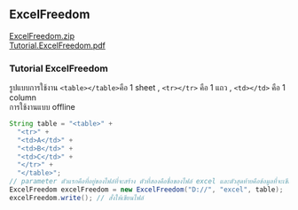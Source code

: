 ## ExcelFreedom
[ExcelFreedom.zip](https://github.com/nut077/ExcelFreedom/files/1987460/ExcelFreedom.zip)
<br>
[Tutorial.ExcelFreedom.pdf](https://github.com/nut077/ExcelFreedom/files/1987462/Tutorial.ExcelFreedom.pdf)

### Tutorial ExcelFreedom
รูปแบบการใช้งาน ```<table></table>```คือ 1 sheet , ```<tr></tr>``` คือ 1 แถว , ```<td></td>``` คือ 1 column
<br>
การใช้งานแบบ offline
<br>
```java 
String table = "<table>" +
  "<tr>" +
  "<td>A</td>" +
  "<td>B</td>" +
  "<td>C</td>" +
  "</tr>" +
  "</table>";
// parameter ตัวแรกคือที่อยู่ของไฟล์ที่จะสร้าง ตัวที่สองคือชื่อของไฟล์ excel และตัวสุดท้ายคือข้อมูลที่จะเขียนลงในไฟล์ excel
ExcelFreedom excelFreedom = new ExcelFreedom("D://", "excel", table);
excelFreedom.write(); // สั่งให้เขียนไฟล์
```
